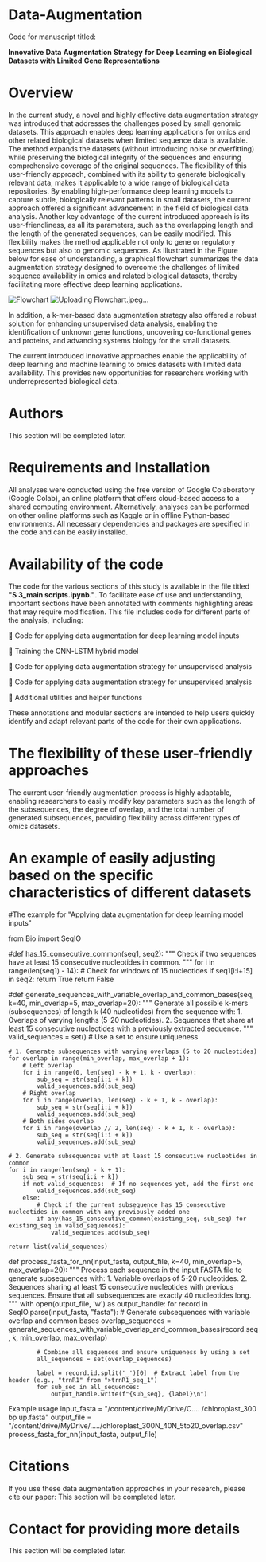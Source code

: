 # Data-Augmentation
Code for manuscript titled:

**Innovative** **Data** **Augmentation** **Strategy** **for** **Deep** **Learning** **on** **Biological** **Datasets** **with** **Limited** **Gene** **Representations**


# Overview
In the current study, a novel and highly effective data augmentation strategy was introduced that addresses the challenges posed by small genomic datasets. This approach enables deep learning applications for omics and other related biological datasets when limited sequence data is available. The method expands the datasets (without introducing noise or overfitting) while preserving the biological integrity of the sequences and ensuring comprehensive coverage of the original sequences. The flexibility of this user-friendly approach, combined with its ability to generate biologically relevant data, makes it applicable to a wide range of biological data repositories. By enabling high-performance deep learning models to capture subtle, biologically relevant patterns in small datasets, the current approach offered a significant advancement in the field of biological data analysis. Another key advantage of the current introduced approach is its user-friendliness, as all its parameters, such as the overlapping length and the length of the generated sequences, can be easily modified. This flexibility makes the method applicable not only to gene or regulatory sequences but also to genomic sequences. As illustrated in the Figure below for ease of understanding, a graphical flowchart summarizes the data augmentation strategy designed to overcome the challenges of limited sequence availability in omics and related biological datasets, thereby facilitating more effective deep learning applications.

![Flowchart](https://github.com/user-attachments/assets/56939990-8065-429c-ac3e-6bbf3fe4fe4d)
![Uploading Flowchart.jpeg…]()


In addition, a k-mer-based data augmentation strategy also offered a robust solution for enhancing unsupervised data analysis, enabling the identification of unknown gene functions, uncovering co-functional genes and proteins, and advancing systems biology for the small datasets. 

The current introduced innovative approaches enable the applicability of deep learning and machine learning to omics datasets with limited data availability. This provides new opportunities for researchers working with underrepresented biological data.

# Authors

This section will be completed later.


# Requirements and Installation

All analyses were conducted using the free version of Google Colaboratory (Google Colab), an online platform that offers cloud-based access to a shared computing environment. Alternatively, analyses can be performed on other online platforms such as Kaggle or in offline Python-based environments. All necessary dependencies and packages are specified in the code and can be easily installed.

# Availability of the code

The code for the various sections of this study is available in the file titled **"S 3_main scripts.ipynb."**. To facilitate ease of use and understanding, important sections have been annotated with comments highlighting areas that may require modification. This file includes code for different parts of the analysis, including:
 
 Code for applying data augmentation for deep learning model inputs


 Training the CNN-LSTM hybrid model


 Code for applying data augmentation strategy for unsupervised analysis


 Code for applying data augmentation strategy for unsupervised analysis


 Additional utilities and helper functions


These annotations and modular sections are intended to help users quickly identify and adapt relevant parts of the code for their own applications.

# The flexibility of these user-friendly approaches

The current user-friendly augmentation process is highly adaptable, enabling researchers to easily modify key parameters such as the length of the subsequences, the degree of overlap, and the total number of generated subsequences, providing flexibility across different types of omics datasets. 

# An example of easily adjusting based on the specific characteristics of different datasets

#The example for "Applying data augmentation for deep learning model inputs"

from Bio import SeqIO

#def has_15_consecutive_common(seq1, seq2):
    """
    Check if two sequences have at least 15 consecutive nucleotides in common.
    """
    for i in range(len(seq1) - 14):  # Check for windows of 15 nucleotides
        if seq1[i:i+15] in seq2:
            return True
    return False

#def generate_sequences_with_variable_overlap_and_common_bases(seq, k=40, min_overlap=5, max_overlap=20): 
    """
    Generate all possible k-mers (subsequences) of length `k` (40 nucleotides) from the sequence with:
    1. Overlaps of varying lengths (5-20 nucleotides).
    2. Sequences that share at least 15 consecutive nucleotides with a previously extracted sequence.
    """
    valid_sequences = set()  # Use a set to ensure uniqueness

    # 1. Generate subsequences with varying overlaps (5 to 20 nucleotides)
    for overlap in range(min_overlap, max_overlap + 1):
        # Left overlap
        for i in range(0, len(seq) - k + 1, k - overlap):
            sub_seq = str(seq[i:i + k])
            valid_sequences.add(sub_seq)
        # Right overlap
        for i in range(overlap, len(seq) - k + 1, k - overlap):
            sub_seq = str(seq[i:i + k])
            valid_sequences.add(sub_seq)
        # Both sides overlap
        for i in range(overlap // 2, len(seq) - k + 1, k - overlap):
            sub_seq = str(seq[i:i + k])
            valid_sequences.add(sub_seq)

    # 2. Generate subsequences with at least 15 consecutive nucleotides in common
    for i in range(len(seq) - k + 1):
        sub_seq = str(seq[i:i + k])
        if not valid_sequences:  # If no sequences yet, add the first one
            valid_sequences.add(sub_seq)
        else:
            # Check if the current subsequence has 15 consecutive nucleotides in common with any previously added one
            if any(has_15_consecutive_common(existing_seq, sub_seq) for existing_seq in valid_sequences):
                valid_sequences.add(sub_seq)

    return list(valid_sequences)

def process_fasta_for_nn(input_fasta, output_file, k=40, min_overlap=5, max_overlap=20):
    """
    Process each sequence in the input FASTA file to generate subsequences with:
    1. Variable overlaps of 5-20 nucleotides.
    2. Sequences sharing at least 15 consecutive nucleotides with previous sequences.
    Ensure that all subsequences are exactly 40 nucleotides long.
    """
    with open(output_file, 'w') as output_handle:
        for record in SeqIO.parse(input_fasta, "fasta"):
            # Generate subsequences with variable overlap and common bases
            overlap_sequences = generate_sequences_with_variable_overlap_and_common_bases(record.seq, k, min_overlap, max_overlap)

            # Combine all sequences and ensure uniqueness by using a set
            all_sequences = set(overlap_sequences)

            label = record.id.split('_')[0]  # Extract label from the header (e.g., "trnR1" from ">trnR1_seq_1")
            for sub_seq in all_sequences:
                output_handle.write(f"{sub_seq}, {label}\n")

Example usage
input_fasta = "/content/drive/MyDrive/C.... /chloroplast_300 bp up.fasta"
output_file = "/content/drive/MyDrive/...../chloroplast_300N_40N_5to20_overlap.csv"
process_fasta_for_nn(input_fasta, output_file)



# Citations
If you use these data augmentation approaches in your research, please cite our paper:
This section will be completed later.

# Contact for providing more details
This section will be completed later.
